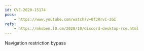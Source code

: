 ```yaml
---
id: CVE-2020-15174
pocs:
    - https://www.youtube.com/watch?v=0f3RrvC-zGI
refs:
    - https://mksben.l0.cm/2020/10/discord-desktop-rce.html
---
```

Navigation restriction bypass


